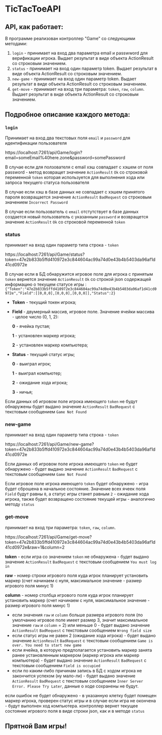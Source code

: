 # TicTacToeAPI

## API, как работает:

В программе реализован контроллер "Game" со следующими методами:
1. `login` - принимает на вход два параметра email и passwword для верификации игрока. Выдает результат в виде объекта ActionResult со строковым значением.
2. `status` - принимает на вход один параметр token. Выдает результат в виде объекта ActionResult со строковым значением.
3. `new-game` - принимает на вход один параметр token. Выдает результат в виде объекта ActionResult со строковым значением.
4. `get-move` - принимает на вход три параметра: `token`, `raw`, `column`. Выдает результат в виде объекта ActionResult со строковым значением.


## Подробное описание каждого метода:

### `login`

Принимает на вход два текстовых поля `email` и `password` для идентификации пользователя

https://localhost:7261/api/Game/login?email=someEmail%40here.zone&password=somePassword

В случае если для ползователя с email хэш совпадает с хэшем от поля password - метод возвращет значение `ActionResult` `Ok` со строковой переменной `token` которая используется для выполнения хода или запроса текущего статуса пользователя

В случае если хэш в базе данных не совпадает с хэшем принятого пароля возвращается значение `ActionResult` `BadRequest` со строковым значением `Incorrect Password`

В случае если пользователь с `email` отстутствует в базе данных создается новый пользователь с указанным `password` и возвращется значение `ActionResult` `Ok` со строковой переменной `token`

### status

принимает на вход один параметр типа строка - `token`

https://localhost:7261/api/Game/status?token=47e2b833b5ffd410972e3c844604ac99a74d0e43b4b5403da96af1d41cd0972e

В случае если в БД обнаружится игровое поле для игрока с принятым `token` вернется значение `ActionResult` `Ok` со строкой json содержащей информацию о текущем статусе игры : `{"Token":"47e2b833b5ffd410972e3c844604ac99a74d0e43b4b5403da96af1d41cd0972e","Field":[[0,0,0],[0,0,0],[0,0,0]],"Status":2}`

* **Token** - текущий токен игрока;
* **Field** - двумерный массив, игровое поле. Значение ячейки массива - целое число (0, 1, 2):
    
    **0** - ячейка пустая;

    **1** - установлен маркер игрока;

    **2** - установлен маркер компьютера;

* **Status** - текущий статус игры;

    **0** - выиграл игрок;

    **1** - выиграл компьютер;

    **2** - ожидание хода игрока;
    
    **3** - ничья;

Если данных об игровом поле игрока имеющего `token` не будут обнаружены будет выдано значение `ActionResult` `BadRequest` с текстовым сообщением `Game Not Found`

### new-game

принимает на вход один параметр типа строка - `token`

https://localhost:7261/api/Game/new-game?token=47e2b833b5ffd410972e3c844604ac99a74d0e43b4b5403da96af1d41cd0972e

Если данных об игровом поле игрока имеющего `token` не будет обнаружено - будет выдано значение `ActionResult` `BadRequest` с текстовым сообщением `Game Not Found`

Если игровое поле игрока имеющего `token` будет обнаружено - игра будет сброшена в начальное состояние. Значение всех ячеек поля `Field` будут равны `0`, а статус игры станет равным `2` - ожидание хода игрока, также будет возвращено состояние текущей игры - аналогично методу `status`

### get-move

принимает на вход три параметра: `token`, `raw`, `column`.

https://localhost:7261/api/Game/get-move?token=47e2b833b5ffd410972e3c844604ac99a74d0e43b4b5403da96af1d41cd0972e&raw=1&column=2

**token** - если игра со значением `token` не обнаружена - будет выдано значение `ActionResult` `BadRequest` с текстовым сообщением `You must log in`

**raw** - номер строки игрового поля куда игрок планирует установить маркер (счет начинаем с нуля, максимальное значение - размер игрового поля минус 1)

**column** - номер столбца игрового поля куда игрок планирует установить маркер (счет начинаем с нуля, максимальное значение - размер игрового поля минус 1)

* если значения `raw` и `column` больше размера игрового поля (по умолчанию игровое поле имеет размер 3, значит максимальное значение `raw` и `column` = 2) или меньше 0 - будет выдано значение `ActionResult` `BadRequest` с текстовым сообщением `Wrong field size`
* если статус игры не равен 2 (ожидание хода игрока) - будет выдано значение `ActionResult` `BadRequest` с текстовым сообщением `Game is over. You need to start new game`
* если ячейка, в которую предполагается установить маркер занята ранее установленным маркером (иаркер игрока или маркер компьютера) - будет выдано значение `ActionResult` `BadRequest` с текстовым сообщением `Field is occupied`
* если по каким-либо причинам запись в БД с ходом игрока не закончится успехом (ну мало-ли) - будет выдано значение `ActionResult` `BadRequest` с текстовым сообщением `Inner Server Error. Please Try Later`, данные о ходе сохранены не будут.

если ошибок не будет обнаружено - в указанную клетку будет помещен маркер игрока, проверен статус игры и в случае если игра не окончена - будут выполнен ход компьютера. контроллер вернет текущее состояние игрового поля в виде строки json, как и в методе `status`

## Прятной Вам игры!
